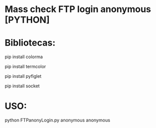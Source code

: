 # Mass check FTP login anonymous [PYTHON]


# Bibliotecas:

pip install colorma

pip install termcolor

pip install pyfiglet

pip install socket

# USO:
python FTPanonyLogin.py anonymous anonymous


